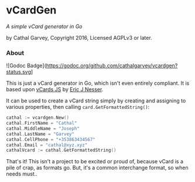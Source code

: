 # vCardGen
_A simple vCard generator in Go_

by Cathal Garvey, Copyright 2016, Licensed AGPLv3 or later.

### About

![Godoc Badge](https://godoc.org/github.com/cathalgarvey/vcardgen?status.svg]

This is just a vCard generator in Go, which isn't even entirely compliant.
It is based upon [vCards JS](https://github.com/enesser/vCards-JS) by
[Eric J Nesser](https://github.com/enesser).

It can be used to create a vCard string simply by creating and assigning to
various properties, then calling `card.GetFormattedString()`:

```go
cathal := vcardgen.New()
cathal.FirstName = "Cathal"
cathal.MiddleName = "Joseph"
cathal.LastName = "Garvey"
cathal.CellPhone = "+353863434567"
cathal.Email = "cathal@xyz.xyz"
cathalVcard := cathal.GetFormattedString()
```

That's it! This isn't a project to be excited or proud of, because vCard is a
pile of crap, as formats go. But, it's a common interchange format, so when
needs must..

